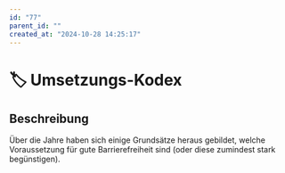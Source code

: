 ```yaml
---
id: "77"
parent_id: ""
created_at: "2024-10-28 14:25:17"
---
```


# 🏷️ Umsetzungs-Kodex

## Beschreibung

Über die Jahre haben sich einige Grundsätze heraus gebildet, welche Voraussetzung für gute Barrierefreiheit sind (oder diese zumindest stark begünstigen).

